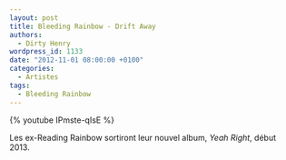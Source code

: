 ```yaml
---
layout: post
title: Bleeding Rainbow - Drift Away
authors:
  - Dirty Henry
wordpress_id: 1133
date: "2012-11-01 08:00:00 +0100"
categories:
  - Artistes
tags:
  - Bleeding Rainbow
---
```


{% youtube IPmste-qIsE %}

Les ex-Reading Rainbow sortiront leur nouvel album, _Yeah Right_, début 2013.

